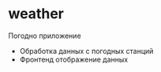 # weather

Погодно приложение
 - Обработка данных с погодных станций
 - Фронтенд отображение данных
